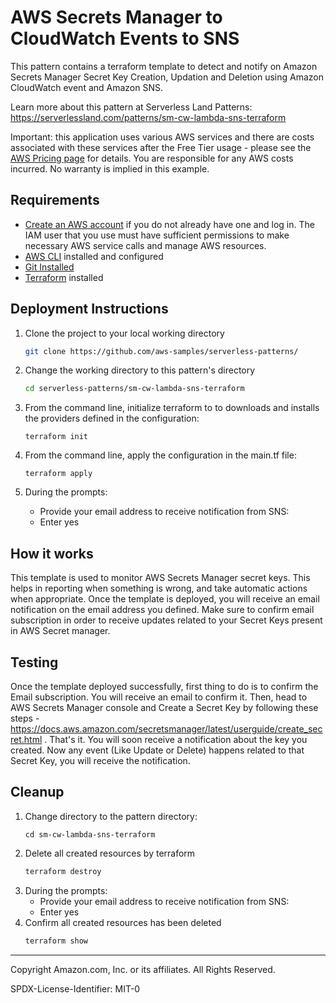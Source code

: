 # AWS Secrets Manager to CloudWatch Events to SNS

This pattern contains a terraform template to detect and notify on Amazon Secrets Manager Secret Key Creation, Updation and Deletion using Amazon CloudWatch event and Amazon SNS.

Learn more about this pattern at Serverless Land Patterns: https://serverlessland.com/patterns/sm-cw-lambda-sns-terraform

Important: this application uses various AWS services and there are costs associated with these services after the Free Tier usage - please see the [AWS Pricing page](https://aws.amazon.com/pricing/) for details. You are responsible for any AWS costs incurred. No warranty is implied in this example.

## Requirements

* [Create an AWS account](https://portal.aws.amazon.com/gp/aws/developer/registration/index.html) if you do not already have one and log in. The IAM user that you use must have sufficient permissions to make necessary AWS service calls and manage AWS resources.
* [AWS CLI](https://docs.aws.amazon.com/cli/latest/userguide/install-cliv2.html) installed and configured
* [Git Installed](https://git-scm.com/book/en/v2/Getting-Started-Installing-Git)
* [Terraform](https://learn.hashicorp.com/tutorials/terraform/install-cli?in=terraform/aws-get-started) installed


## Deployment Instructions

1. Clone the project to your local working directory

   ```sh
   git clone https://github.com/aws-samples/serverless-patterns/ 
   ```

2. Change the working directory to this pattern's directory

   ```sh
   cd serverless-patterns/sm-cw-lambda-sns-terraform
   ```

1. From the command line, initialize terraform to  to downloads and installs the providers defined in the configuration:
    ```
    terraform init
    ```
1. From the command line, apply the configuration in the main.tf file:
    ```
    terraform apply
    ```
1. During the prompts:
   -   Provide your email address to receive notification from SNS:
   -   Enter yes
## How it works

This template is used to monitor AWS Secrets Manager secret keys. This helps in reporting when something is wrong, and take automatic actions when appropriate. Once the template is deployed, you will receive an email notification on the email address you defined. Make sure to confirm email subscription in order to receive updates related to your Secret Keys present in AWS Secret manager.

## Testing

Once the template deployed successfully, first thing to do is to confirm the Email subscription. You will receive an email to confirm it.  Then, head to AWS Secrets Manager console and Create a Secret Key by following these steps - https://docs.aws.amazon.com/secretsmanager/latest/userguide/create_secret.html . That's it. You will soon receive a notification about the key you created. Now any event (Like Update or Delete) happens related to that Secret Key, you will receive the notification.

## Cleanup

1. Change directory to the pattern directory:
    ```
    cd sm-cw-lambda-sns-terraform
    ```
1. Delete all created resources by terraform
    ```bash
    terraform destroy
    ```
1. During the prompts:
    * Provide your email address to receive notification from SNS:
    * Enter yes
1. Confirm all created resources has been deleted
    ```bash
    terraform show
    ```

----
Copyright Amazon.com, Inc. or its affiliates. All Rights Reserved. 

SPDX-License-Identifier: MIT-0
